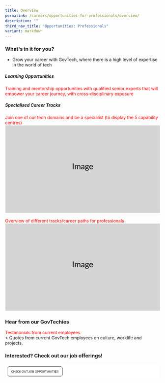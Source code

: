 ```yaml
---
title: Overview
permalink: /careers/opportunities-for-professionals/overview/
description: ""
third_nav_title: "Opportunities: Professionals"
variant: markdown
---
```

### What's in it for you?

* Grow your career with GovTech, where there is a high level of expertise in the world of tech

##### Learning Opportunities
 <font color="red"> Training and mentorship opportunities with qualified senior experts that will empower your career journey, with cross-disciplinary exposure </font>

##### Specialised Career Tracks
<font color="red">Join one of our tech domains and be a specialist (to display the 5 capability centres) </font>
![](/images/Placeholders/Screenshot_2023_11_10_at_9_56_05_AM.png)

<font color="red">Overview of different tracks/career paths for professionals</font>
![](/images/Placeholders/Screenshot_2023_11_10_at_9_56_05_AM.png)

### Hear from our GovTechies
<font color="red"> Testimonials from current employees </font> <br>
&gt;  Quotes from current GovTech employees on culture, worklife and projects.

### Interested? Check out our job offerings! 
![](/images/job_cta2.png)
